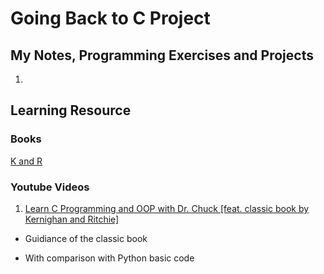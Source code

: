 # Going Back to C Project

## My Notes, Programming Exercises and Projects

1.

## Learning Resource

### Books

[K and R](https://a.co/d/esSTpN1)

### Youtube Videos

1. [Learn C Programming and OOP with Dr. Chuck [feat. classic book by Kernighan and Ritchie]](https://www.youtube.com/watch?v=PaPN51Mm5qQ)

- Guidiance of the classic book

- With comparison with Python basic code
